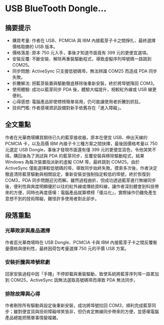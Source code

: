 # USB BlueTooth Dongle…

## 摘要提示
- 購買考量: 作者在 USB、PCMCIA 與 IBM 內接藍芽子卡之間掙扎，最終選擇價格取勝的 USB 版本。  
- 價格落差: 原本 750 元入手，事後才知道市面竟有 399 元的更便宜選項。  
- 安裝反覆: 不斷安裝、解除再重裝驅動程式，導致虛擬序列埠號碼一路跳到 COM25。  
- 同步問題: ActiveSync 只支援低號碼埠，無法辨識 COM25 而造成 PDA 同步失敗。  
- 折騰解法: 把藍芽裝置與驅動徹底移除後重新安裝，終於將埠號降回 COM3。  
- 使用體驗: 成功以藍芽同步 PDA 後，體驗大幅提升，相較紅外線或 USB 線更便利。  
- 心得感想: 電腦產品即使標榜簡單易用，仍可能讓使用者折騰到抓狂。  
- 技術門檻: 作者感嘆資訊設備對新手依舊存在「進入障礙」。  

## 全文重點
作者在光華商場購買期待已久的藍芽接收器，原本在便宜 USB、伸出天線的 PCMCIA 卡，以及高價 IBM 內接子卡三種方案之間抉擇，最後因價格考量以 750 元選定 USB Dongle，事後才發現市面還有僅 399 元的更便宜貨色，令他哭笑不得。購回後為了測試與 PDA 的藍芽同步，反覆安裝與移除驅動程式，結果 Windows 為每次裝置指派新的虛擬 COM 埠，最終跳到 COM25。由於 ActiveSync 僅能選擇較低號碼的埠，導致同步始終失敗。摸索多次後，作者決定徹底清除藍芽驅動與相關設定，重新安裝並強制指定較低的埠號，終於恢復到 COM3，PDA 同步問題迎刃而解。雖然過程曲折，但成功透過藍芽進行無線同步後，便利性與爽度明顯優於以往的紅外線或傳統資料線，讓作者深刻體會到科技帶來的方便，同時也再度感嘆：電腦產品就算標榜「傻瓜化」，實際操作仍難免產生意想不到的技術障礙，難怪許多使用者對此卻步。  

## 段落重點
### 光華敗家與產品選擇
作者逛光華商場時在 USB Dongle、PCMCIA 卡與 IBM 內接藍芽子卡之間反覆衡量價格與便利性，最終因荷包考量選擇 750 元的平價 USB 方案。

### 安裝折騰與埠號悲劇
回家安裝過程中因「手賤」不停卸載與重裝驅動，致使系統將藍芽序列埠一路累加到 COM25，ActiveSync 因無法選取高號碼埠而導致 PDA 無法同步。

### 排除故障與心得
作者刪除所有驅動與設定後重新安裝，成功將埠號拉回 COM3，順利完成藍芽同步；雖對便宜貨與技術障礙啼笑皆非，但仍肯定無線同步帶來的方便，並感嘆電腦產品總能把簡單事情變複雜。